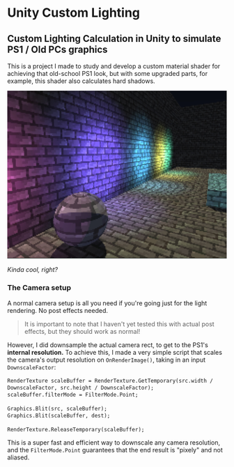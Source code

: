 # Unity Custom Lighting

## Custom Lighting Calculation in Unity to simulate PS1 / Old PCs graphics

This is a project I made to study and develop a custom material shader for achieving that old-school PS1 look, but with some upgraded parts, for example, this shader also calculates hard shadows.

<img src="lights_render.jpg" alt="How it looks" width="640"/>

*Kinda cool, right?*

### The Camera setup

A normal camera setup is all you need if you're going just for the light rendering. No post effects needed.
> It is important to note that I haven't yet tested this with actual post effects, but they should work as normal!

However, I did downsample the actual camera rect, to get to the PS1's **internal resolution.** To achieve this, I made a very simple script that scales the camera's output resolution on `OnRenderImage()`, taking in an input `DownscaleFactor`:

```
RenderTexture scaleBuffer = RenderTexture.GetTemporary(src.width / DownscaleFactor, src.height / DownscaleFactor);
scaleBuffer.filterMode = FilterMode.Point;

Graphics.Blit(src, scaleBuffer);
Graphics.Blit(scaleBuffer, dest);

RenderTexture.ReleaseTemporary(scaleBuffer);
```

This is a super fast and efficient way to downscale any camera resolution, and the `FilterMode.Point` guarantees that the end result is "pixely" and not aliased.

